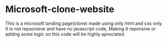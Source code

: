 # Microsoft-clone-website

This is a microsoft landing page(clone) made using only html and css only.
It is not repsonsive and have no javascript code,
Making it reponsive or adidng some logic on this code will be highly apreciated.
